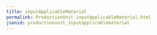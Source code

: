 ```yaml
---
title: inputApplicableMaterial
permalink: ProductionUnit.inputApplicableMaterial.html
jsonid: productionunit_inputapplicablematerial
---
```


